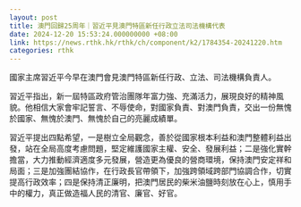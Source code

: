 ```yaml
---
layout: post
title: 澳門回歸25周年｜習近平見澳門特區新任行政立法司法機構代表
date: 2024-12-20 15:53:24.000000000 +08:00
link: https://news.rthk.hk/rthk/ch/component/k2/1784354-20241220.htm
categories: rthk
---
```


國家主席習近平今早在澳門會見澳門特區新任行政、立法、司法機構負責人。

習近平指出，新一屆特區政府管治團隊年富力強、充滿活力，展現良好的精神風貌。他相信大家會牢記誓言、不辱使命，對國家負責、對澳門負責，交出一份無愧於國家、無愧於澳門、無愧於自己的亮麗成績單。

習近平提出四點希望，一是樹立全局觀念，善於從國家根本利益和澳門整體利益出發，站在全局高度考慮問題，堅定維護國家主權、安全、發展利益；二是強化實幹擔當，大力推動經濟適度多元發展，營造更為優良的營商環境，保持澳門安定祥和局面；三是加強團結協作，在行政長官帶領下，加強跨領域跨部門協調合作，切實提高行政效率；四是保持清正廉明，把澳門居民的柴米油鹽時刻放在心上，慎用手中的權力，真正做造福人民的清官、廉官、好官。
